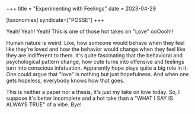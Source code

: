 +++
title = "Experimenting with Feelings"
date = 2023-04-29

[taxonomies]
syndicate=["POSSE"]
+++

Yeah! Yeah! Yeah! This is one of those hot takes on "Love" ooOooh!!

Human nature is weird. Like, how someone would behave when they feel like they're loved and how the behavior would change when they feel like they are indifferent to them. It's quite fascinating that the behavioral and psychological pattern change, how cute turns into offensive and feelings turn into conscious infatuation. Apparently hope plays quite a big role in it. One could argue that "love" is nothing but just hopefulness. And when one gets hopeless, everybody knows how that goes. 

This is neither a paper nor a thesis, it's just my take on love today. So, I suppose it's better incomplete and a hot take than a "WHAT I SAY IS ALWAYS TRUE" of a vibe. Bye!

